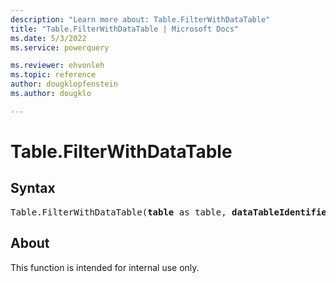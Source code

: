 ```yaml
---
description: "Learn more about: Table.FilterWithDataTable"
title: "Table.FilterWithDataTable | Microsoft Docs"
ms.date: 5/3/2022
ms.service: powerquery

ms.reviewer: ehvonleh
ms.topic: reference
author: dougklopfenstein
ms.author: dougklo

---
```

# Table.FilterWithDataTable

## Syntax

<pre>
Table.FilterWithDataTable(<b>table</b> as table, <b>dataTableIdentifier</b> as text) as any
</pre>

## About

This function is intended for internal use only.
